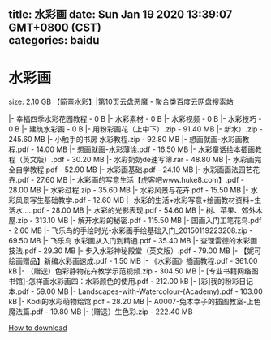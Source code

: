
title: 水彩画
date: Sun Jan 19 2020 13:39:07 GMT+0800 (CST)    
categories: baidu
---

# 水彩画
size: 2.10 GB
 【简熹水彩】|第10页云盘恶魔 - 聚合类百度云网盘搜索站
 
|- 幸福四季水彩花园教程 - 0 B
|- 水彩素材 - 0 B
|- 水彩视频 - 0 B
|- 水彩技巧 - 0 B
|- 建筑水彩画 - 0 B
|- 用粉彩画花（上中下）.zip - 91.40 MB
|- 新水）.zip - 245.60 MB
|- 小触手的书房 水彩教程.zip - 92.80 MB
|- 想画就画-水彩画教程.pdf - 14.00 MB
|- 想画就画-水彩薄涂.pdf - 16.50 MB
|- 水彩童话绘本插画教程（英文版）.pdf - 30.20 MB
|- 水彩奶奶de速写簿.rar - 48.80 MB
|- 水彩画完全自学教程.pdf - 52.90 MB
|- 水彩画基础.pdf - 24.10 MB
|- 水彩画画法园艺花卉.pdf - 27.60 MB
|- 水彩画的写意生活【虎客吧www.huke8.com】.pdf - 28.00 MB
|- 水彩过程.zip - 35.60 MB
|- 水彩风景与花卉.pdf - 15.50 MB
|- 水彩风景写生基础教学.pdf - 12.60 MB
|- 水彩的生活+水彩写意+绘画教材资料+生活水.....pdf - 28.00 MB
|- 水彩的光影表现.pdf - 54.60 MB
|- 树、苹果、郊外木屋.zip - 313.10 MB
|- 解开水彩的秘密.pdf - 115.50 MB
|- 国画入门工笔花鸟.pdf - 2.60 MB
|- 飞乐鸟的手绘时光-水彩画手绘基础入门_20150119223208.zip - 69.50 MB
|- 飞乐鸟 水彩画从入门到精通.pdf - 35.40 MB
|- 查理雷德的水彩画技法.pdf - 29.30 MB
|- 步入水彩神秘殿堂（英文版）.pdf - 79.00 MB
|- 【妮可绘画赠品】新编水彩画速成.pdf - 1.50 MB
|- 《水彩画》插画教程.pdf - 361.00 kB
|- （赠送）色彩静物花卉教学示范视频.zip - 304.50 MB
|- [专业书籍网络图书馆]-怎样画水彩画四：水彩颜色的使用.pdf - 212.00 kB
|- [彩]我的粉彩日记本.pdf - 59.00 MB
|- Landscapes-with-Watercolour-(Academy).pdf - 103.00 kB
|- Kodi的水彩萌物绘馆.pdf - 28.20 MB
|- A0007-兔本幸子的插图教室-上色魔法篇.pdf - 19.80 MB
|- (赠送）生色彩.zip - 222.40 MB

[How to download](https://bpcam.bemobtrk.com/go/2ceec3aa-1ca2-46d6-b9ff-aaa5c184517c?jno=5485)